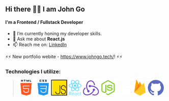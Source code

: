 ## Hi there 👋🏽 I am John Go

#### I'm a Frontend / Fullstack Developer
- 🌱 I’m currently honing my developer skills.
- 💬 Ask me about <b>React.js</b>
- 📫 Reach me on: [LinkedIn](https://www.linkedin.com/in/johnrggo/)

⚡⚡ New portfolio webite - https://www.johngo.tech/! ⚡⚡

### Technologies I utilize:

> <img src='https://github.com/johnrggo/johnrggo/blob/6113d342822fa87b84b920062d309ad4d7531a99/icons/html.svg' alt='HTML' width='50' /> <img src='https://github.com/johnrggo/johnrggo/blob/6113d342822fa87b84b920062d309ad4d7531a99/icons/css.svg' alt='CSS' width='50' /><img src='https://github.com/johnrggo/johnrggo/blob/6113d342822fa87b84b920062d309ad4d7531a99/icons/javascript.svg' alt='JavaScript' width='50' /><img src='https://github.com/johnrggo/johnrggo/blob/6113d342822fa87b84b920062d309ad4d7531a99/icons/react.svg' alt='React' width='50' /><img src='https://github.com/johnrggo/johnrggo/blob/6113d342822fa87b84b920062d309ad4d7531a99/icons/redux.svg' alt='Redux' width='50' /> <img src='https://github.com/johnrggo/johnrggo/blob/6113d342822fa87b84b920062d309ad4d7531a99/icons/nodejs.svg' alt='Node.js' width='50' /><img src='https://github.com/johnrggo/johnrggo/blob/32c45be5ba7a9c7714fdd448eb7cd6d9684a37f2/icons/nextjs.svg' alt='Next.js' width='50' /><img src='https://github.com/johnrggo/johnrggo/blob/6113d342822fa87b84b920062d309ad4d7531a99/icons/firebase-icon.svg' alt='Firebase' width='50' /><img src='https://github.com/johnrggo/johnrggo/blob/6113d342822fa87b84b920062d309ad4d7531a99/icons/github.svg' alt='GitHub' width='50' />
